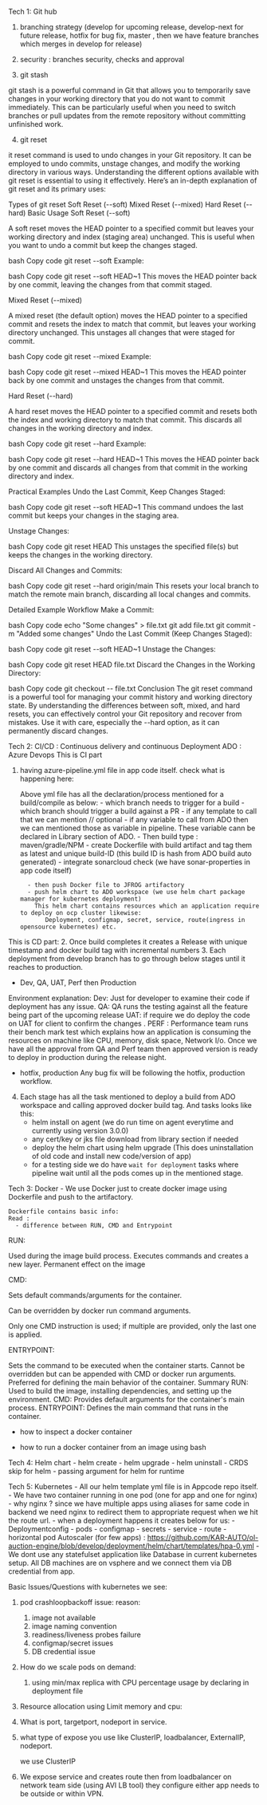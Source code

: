 Tech 1: Git hub
1. branching strategy (develop for upcoming release, develop-next for future release, hotfix for bug fix, master  , then we have feature branches which merges in develop for release)












2. security : branches security, checks and approval 






3. git stash


git stash is a powerful command in Git that allows you to temporarily save changes in your working directory that you do not want to commit immediately. This can be particularly useful when you need to switch branches or pull updates from the remote repository without committing unfinished work.












4. git reset



it reset command is used to undo changes in your Git repository. It can be employed to undo commits, unstage changes, and modify the working directory in various ways. Understanding the different options available with git reset is essential to using it effectively. Here’s an in-depth explanation of git reset and its primary uses:

Types of git reset
Soft Reset (--soft)
Mixed Reset (--mixed)
Hard Reset (--hard)
Basic Usage
Soft Reset (--soft)

A soft reset moves the HEAD pointer to a specified commit but leaves your working directory and index (staging area) unchanged. This is useful when you want to undo a commit but keep the changes staged.

bash
Copy code
git reset --soft <commit>
Example:

bash
Copy code
git reset --soft HEAD~1
This moves the HEAD pointer back by one commit, leaving the changes from that commit staged.

Mixed Reset (--mixed)

A mixed reset (the default option) moves the HEAD pointer to a specified commit and resets the index to match that commit, but leaves your working directory unchanged. This unstages all changes that were staged for commit.

bash
Copy code
git reset --mixed <commit>
Example:

bash
Copy code
git reset --mixed HEAD~1
This moves the HEAD pointer back by one commit and unstages the changes from that commit.

Hard Reset (--hard)

A hard reset moves the HEAD pointer to a specified commit and resets both the index and working directory to match that commit. This discards all changes in the working directory and index.

bash
Copy code
git reset --hard <commit>
Example:

bash
Copy code
git reset --hard HEAD~1
This moves the HEAD pointer back by one commit and discards all changes from that commit in the working directory and index.

Practical Examples
Undo the Last Commit, Keep Changes Staged:

bash
Copy code
git reset --soft HEAD~1
This command undoes the last commit but keeps your changes in the staging area.

Unstage Changes:

bash
Copy code
git reset HEAD <file>
This unstages the specified file(s) but keeps the changes in the working directory.

Discard All Changes and Commits:

bash
Copy code
git reset --hard origin/main
This resets your local branch to match the remote main branch, discarding all local changes and commits.

Detailed Example Workflow
Make a Commit:

bash
Copy code
echo "Some changes" > file.txt
git add file.txt
git commit -m "Added some changes"
Undo the Last Commit (Keep Changes Staged):

bash
Copy code
git reset --soft HEAD~1
Unstage the Changes:

bash
Copy code
git reset HEAD file.txt
Discard the Changes in the Working Directory:

bash
Copy code
git checkout -- file.txt
Conclusion
The git reset command is a powerful tool for managing your commit history and working directory state. By understanding the differences between soft, mixed, and hard resets, you can effectively control your Git repository and recover from mistakes. Use it with care, especially the --hard option, as it can permanently discard changes.













Tech 2:     CI/CD : Continuous delivery and continuous Deployment
ADO : Azure Devops
This is CI part
1. having azure-pipeline.yml file in app code itself.
   check what is happening here:
   
   Above yml file has all the declaration/process mentioned for a build/compile as below:
         - which branch needs to trigger for a build
         - which branch should trigger a build against a PR
         - if any template to call that we can mention // optional
         - if any variable to call from ADO then we can mentioned those as variable in pipeline. These variable cann be declared in Library section of ADO.
         - Then build type : maven/gradle/NPM
         - create Dockerfile with build artifact and tag them as latest and unique build-ID (this build ID is hash from ADO build auto generated)
         - integrate sonarcloud check (we have sonar-properties in app code itself)


         - then push Docker file to JFROG artifactory
         - push helm chart to ADO workspace (we use helm chart package manager for kubernetes deployment)
           This helm chart contains resources which an application require to deploy on ocp cluster likewise: 
              Deployment, configmap, secret, service, route(ingress in opensource kubernetes) etc.
              
This is CD part:
2. Once build completes it creates a Release with unique timestamp and docker build tag with incremental numbers
3. Each deployment from develop branch has to go through below stages until it reaches to production.
   - Dev, QA, UAT, Perf then Production
   
   Environment explanation:
   Dev: Just for developer to examine their code if deployment has any issue.
   QA: QA runs the testing against all the feature being part of the upcoming release
   UAT: if require we do deploy the code on UAT for client to confirm the changes .
   PERF : Performance team runs their bench mark test which explains how an application is consuming the resources on machine like CPU, memory, disk space, Network I/o.
   Once we have all the approval from QA and Perf team then approved version is ready to deploy in production during the release night.
   
   - hotfix, production
   Any bug fix will be following the hotfix, production workflow. 
   
4. Each stage has all the task mentioned to deploy a build from ADO workspace and calling approved docker build tag. And tasks looks like this:
   - helm install on agent (we do run time on agent everytime and currently using version 3.0.0)
   - any cert/key or jks file download from library section if needed
   - deploy the helm chart using helm upgrade (This does uninstallation of old code and install new code/version of app)
   - for a testing side we do have `wait for deployment` tasks where pipeline wait until all the pods comes up in the mentioned stage.
   
   
   
   
Tech 3:  Docker
    - We use Docker just to create docker image using Dockerfile and push to the artifactory.
    
    Dockerfile contains basic info:
    Read : 
      - difference between RUN, CMD and Entrypoint

RUN:

Used during the image build process.
Executes commands and creates a new layer.
Permanent effect on the image



CMD:

Sets default commands/arguments for the container.

Can be overridden by docker run command arguments.

Only one CMD instruction is used; if multiple are provided, only the last one is applied.



ENTRYPOINT:

Sets the command to be executed when the container starts.
Cannot be overridden but can be appended with CMD or docker run arguments.
Preferred for defining the main behavior of the container.
Summary
RUN: Used to build the image, installing dependencies, and setting up the environment.
CMD: Provides default arguments for the container's main process.
ENTRYPOINT: Defines the main command that runs in the container.




  - how to inspect a docker container
      



 - how to run a docker container from an image using bash
      
      

Tech 4: Helm chart
    - helm create
    - helm upgrade
    - helm uninstall
    - CRDS skip for helm
    - passing argument for helm for runtime
    
    
Tech 5: Kubernetes
    - All our helm template yml file is in Appcode repo itself.
    - We have two container running in one pod (one for app and one for nginx)
        - why nginx ? since we have multiple apps using aliases for same code in backend we need nginx to redirect them to appropriate request when we hit the route url.
    - when a deployment happens it creates below for us:
         - Deploymentconfig
         - pods
         - configmap
         - secrets
         - service
         - route
         - horizontal pod Autoscaler (for few apps) : 
            https://github.com/KAR-AUTO/ol-auction-engine/blob/develop/deployment/helm/chart/templates/hpa-0.yml
    - We dont use any statefulset application like Database in current kubernetes setup. All DB machines are on vsphere and we connect them via DB credential from app.
    
    
Basic Issues/Questions with kubernetes we see:
1. pod crashloopbackoff issue:
   reason:
     1. image not available
     2. image naming convention
     3. readiness/liveness probes failure
     4. configmap/secret issues
     5. DB credential issue
     
2. How do we scale pods on demand:
     1. using min/max replica with CPU percentage usage by declaring in deployment file
     
3. Resource allocation using Limit memory and cpu:
   
4. What is port, targetport, nodeport in service.
5. what type of expose you use like ClusterIP, loadbalancer, ExternalIP, nodeport.






      we use ClusterIP
      
6. We expose service and creates route then from loadbalancer on network team side (using AVI LB tool) they configure either app needs to be outside or within VPN.
